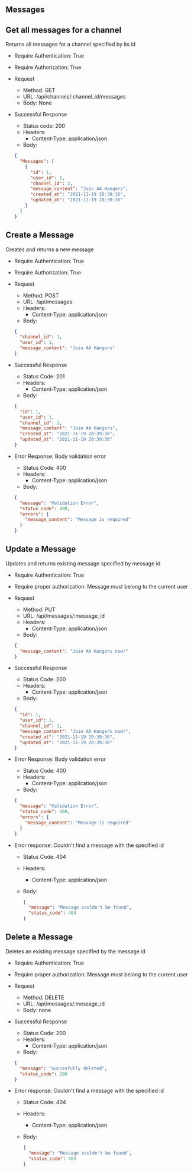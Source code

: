 ## Messages

## Get all messages for a channel

Returns all messages for a channel specified by its id

- Require Authentication: True
- Require Authorization: True
- Request

  - Method: GET
  - URL: /api/channels/:channel_id/messages
  - Body: None

- Successful Response

  - Status code: 200
  - Headers:
    - Content-Type: application/json
  - Body:

  ```json
  {
    "Messages": [
      {
        "id": 1,
        "user_id": 1,
        "channel_id": 2,
        "message_content": "Join AA Hangers",
        "created_at": "2021-11-19 20:39:36",
        "updated_at": "2021-11-19 20:39:36"
      }
    ]
  }
  ```

## Create a Message

Creates and returns a new message

- Require Authentication: True
- Require Authorization: True
- Request

  - Method: POST
  - URL: /api/messages
  - Headers:
    - Content-Type: application/json
  - Body:

  ```json
  {
    "channel_id": 1,
    "user_id": 1,
    "message_content": "Join AA Hangers"
  }
  ```

- Successful Response

  - Status Code: 201
  - Headers:
    - Content-Type: application/json
  - Body:

  ```json
  {
    "id": 1,
    "user_id": 1,
    "channel_id": 1,
    "message_content": "Join AA Hangers",
    "created_at": "2021-11-19 20:39:36",
    "updated_at": "2021-11-19 20:39:36"
  }
  ```

- Error Response: Body validation error

  - Status Code: 400
  - Headers:
    - Content-Type: application/json
  - Body:

  ```json
  {
    "message": "Validation Error",
    "status_code": 400,
    "errors": {
      "message_content": "Message is required"
    }
  }
  ```

## Update a Message

Updates and returns existing message specified by message id

- Require Authentication: True
- Require proper authorization: Message must belong to
  the current user
- Request

  - Method: PUT
  - URL: /api/messages/:message_id
  - Headers:
    - Content-Type: application/json
  - Body:

  ```json
  {
    "message_content": "Join AA Hangers now!"
  }
  ```

- Successful Response

  - Status Code: 200
  - Headers:
    - Content-Type: application/json
  - Body:

  ```json
  {
    "id": 1,
    "user_id": 1,
    "channel_id": 1,
    "message_content": "Join AA Hangers now!",
    "created_at": "2021-11-19 20:39:36",
    "updated_at": "2021-11-19 20:39:36"
  }
  ```

- Error Response: Body validation error

  - Status Code: 400
  - Headers:
    - Content-Type: application/json
  - Body:

  ```json
  {
    "message": "Validation Error",
    "status_code": 400,
    "errors": {
      "message_content": "Message is required"
    }
  }
  ```

- Error response: Couldn't find a message with the specified id

  - Status Code: 404
  - Headers:
    - Content-Type: application/json
  - Body:

    ```json
    {
      "message": "Message couldn't be found",
      "status_code": 404
    }
    ```

## Delete a Message

Deletes an existing message specified by the message id

- Require Authentication: True
- Require proper authorization: Message must belong to
  the current user
- Request

  - Method: DELETE
  - URL: /api/messages/:message_id
  - Body: none

- Successful Response

  - Status Code: 200
  - Headers:
    - Content-Type: application/json
  - Body:

  ```json
  {
    "message": "Succesfully deleted",
    "status_code": 200
  }
  ```

- Error response: Couldn't find a message with the specified id

  - Status Code: 404
  - Headers:
    - Content-Type: application/json
  - Body:

    ```json
    {
      "message": "Message couldn't be found",
      "status_code": 404
    }
    ```
